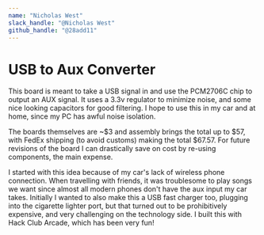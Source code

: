 ```yaml
---
name: "Nicholas West"
slack_handle: "@Nicholas West"
github_handle: "@28add11"
---
```


# USB to Aux Converter

<!-- Describe your board in 2-3 sentences. What are you making? What will it do? -->
This board is meant to take a USB signal in and use the PCM2706C chip to output an AUX signal. It uses a 3.3v regulator to minimize noise, and some nice looking capacitors for good filtering.
I hope to use this in my car and at home, since my PC has awful noise isolation.

<!-- How much is it going to cost? -->
The boards themselves are ~$3 and assembly brings the total up to $57, with FedEx shipping (to avoid customs) making the total $67.57.
For future revisions of the board I can drastically save on cost by re-using components, the main expense.

<!-- Tell us a little bit about your design process. What were some challenges? What helped? ***Totally optional*** -->
I started with this idea because of my car's lack of wireless phone connection. When travelling with friends, it was troublesome to play songs we want since almost all modern phones don't have the aux input my car takes.
Initially I wanted to also make this a USB fast charger too, plugging into the cigarette lighter port, but that turned out to be prohibitively expensive, and very challenging on the technology side. 
I built this with Hack Club Arcade, which has been very fun!

